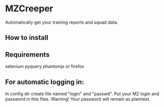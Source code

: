 MZCreeper
=========
Automatically get your training reports and squad data.

How to install
--------------

Requirements
------------
selenium
pyquery
phantomjs or firefox

For automatic logging in:
-------------------------
In config dir create file named "login" and "passwd". Put your MZ login and password in this files.
Warning! Your password will remain as plaintext.



